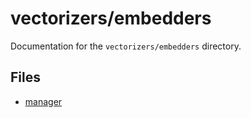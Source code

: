 # vectorizers/embedders

Documentation for the `vectorizers/embedders` directory.

## Files

- [manager](./manager.md)

